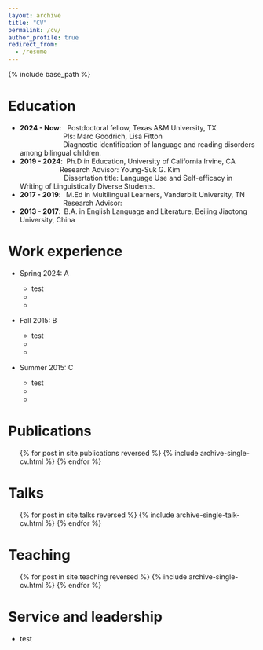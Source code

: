 ```yaml
---
layout: archive
title: "CV"
permalink: /cv/
author_profile: true
redirect_from:
  - /resume
---
```


{% include base_path %}

Education
======
* **2024 - Now**: &nbsp; Postdoctoral fellow, Texas A&M University, TX  
&emsp;&emsp;&emsp;&emsp;&emsp;&ensp;&ensp; PIs: Marc Goodrich, Lisa Fitton  
&emsp;&emsp;&emsp;&emsp;&emsp;&emsp; Diagnostic identification of language and reading disorders among bilingual children.
* **2019 - 2024**:&nbsp; Ph.D in Education, University of California Irvine, CA  
&emsp;&emsp;&emsp;&emsp;&emsp;&ensp; Research Advisor: Young-Suk G. Kim  
&emsp;&emsp;&emsp;&emsp;&emsp;&nbsp;&nbsp;&nbsp;&nbsp; Dissertation title: Language Use and Self-efficacy in Writing of Linguistically Diverse Students.
* **2017 - 2019**:&ensp; M.Ed in Multilingual Learners, Vanderbilt University, TN  
&emsp;&emsp;&emsp;&emsp;&emsp;&emsp; Research Advisor: 
* **2013 - 2017**:&ensp;B.A. in English Language and Literature, Beijing Jiaotong University, China

Work experience
======
* Spring 2024: A
  * test
  * 
  * 

* Fall 2015: B
  * test
  * 
  * 

* Summer 2015: C
  * test
  * 
  * 
  
Publications
======
  <ul>{% for post in site.publications reversed %}
    {% include archive-single-cv.html %}
  {% endfor %}</ul>
  
Talks
======
  <ul>{% for post in site.talks reversed %}
    {% include archive-single-talk-cv.html  %}
  {% endfor %}</ul>
  
Teaching
======
  <ul>{% for post in site.teaching reversed %}
    {% include archive-single-cv.html %}
  {% endfor %}</ul>
  
Service and leadership
======
* test
